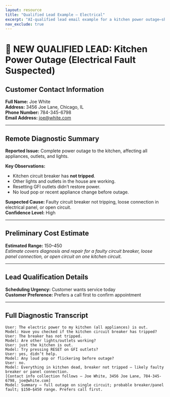 ```yaml
---
layout: resource
title: "Qualified Lead Example – Electrical"
excerpt: "AI-qualified lead email example for a kitchen power outage—showing structured intake, diagnosis, and transcript."
nav_exclude: true
---
```


# 📧 NEW QUALIFIED LEAD: Kitchen Power Outage (Electrical Fault Suspected)

## Customer Contact Information
**Full Name:** Joe White  
**Address:** 3456 Joe Lane, Chicago, IL  
**Phone Number:** 784-345-6798  
**Email Address:** joe@white.com

---

## Remote Diagnostic Summary
**Reported Issue:** Complete power outage to the kitchen, affecting all appliances, outlets, and lights.

**Key Observations:**
- Kitchen circuit breaker has **not tripped**.  
- Other lights and outlets in the house are working.  
- Resetting GFI outlets didn’t restore power.  
- No loud pop or recent appliance change before outage.

**Suspected Cause:** Faulty circuit breaker not tripping, loose connection in electrical panel, or open circuit.  
**Confidence Level:** High

---

## Preliminary Cost Estimate
**Estimated Range:** $150–$450  
*Estimate covers diagnosis and repair for a faulty circuit breaker, loose panel connection, or open circuit on one kitchen circuit.*

---

## Lead Qualification Details
**Scheduling Urgency:** Customer wants service today  
**Customer Preference:** Prefers a call first to confirm appointment

---

## Full Diagnostic Transcript

```
User: The electric power to my kitchen (all appliances) is out.
Model: Have you checked if the kitchen circuit breaker has tripped?
User: The breaker has not tripped.
Model: Are other lights/outlets working?
User: just the kitchen is out.
Model: Try pressing RESET on GFI outlets?
User: yes, didn’t help.
Model: Any loud pop or flickering before outage?
User: no.
Model: Everything in kitchen dead, breaker not tripped — likely faulty breaker or panel connection.
[Contact info collection follows — Joe White, 3456 Joe Lane, 784-345-6798, joe@white.com]
Model: Summary — full outage on single circuit; probable breaker/panel fault; $150–$450 range. Prefers call first.
```
